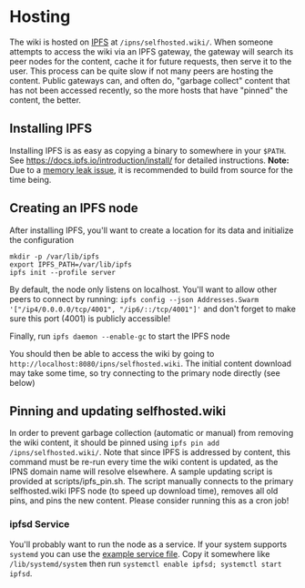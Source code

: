 # Hosting

The wiki is hosted on [IPFS](https://ipfs.io) at `/ipns/selfhosted.wiki/`. When someone attempts to access the wiki via an IPFS gateway, the gateway will search its peer nodes for the content, cache it for future requests, then serve it to the user. This process can be quite slow if not many peers are hosting the content. Public gateways can, and often do,  "garbage collect" content that has not been accessed recently, so the more hosts that have "pinned" the content, the better.

## Installing IPFS

Installing IPFS is as easy as copying a binary to somewhere in your `$PATH`. See https://docs.ipfs.io/introduction/install/ for detailed instructions.
**Note:** Due to a [memory leak issue](https://github.com/ipfs/go-ipfs/issues/3532), it is recommended to build from source for the time being.

## Creating an IPFS node

After installing IPFS, you'll want to create a location for its data and initialize the configuration

```
mkdir -p /var/lib/ipfs
export IPFS_PATH=/var/lib/ipfs
ipfs init --profile server
```

By default, the node only listens on localhost. You'll want to allow other peers to connect by running:
`ipfs config --json Addresses.Swarm '["/ip4/0.0.0.0/tcp/4001", "/ip6/::/tcp/4001"]'`
and don't forget to make sure this port (4001) is publicly accessible!

Finally, run `ipfs daemon --enable-gc` to start the IPFS node

You should then be able to access the wiki by going to `http://localhost:8080/ipns/selfhosted.wiki`. The initial content download may take some time, so try connecting to the primary node directly (see below)

## Pinning and updating selfhosted.wiki

In order to prevent garbage collection (automatic or manual) from removing the wiki content, it should be pinned using `ipfs pin add /ipns/selfhosted.wiki/`. Note that since IPFS is addressed by content, this command must be re-run every time the wiki content is updated, as the IPNS domain name will resolve elsewhere. A sample updating script is provided at scripts/ipfs_pin.sh. The script manually connects to the primary selfhosted.wiki IPFS node (to speed up download time), removes all old pins, and pins the new content. Please consider running this as a cron job!

### ipfsd Service

You'll probably want to run the node as a service. If your system supports `systemd` you can use the [example service file](scripts/ipfsd.service).
Copy it somewhere like `/lib/systemd/system` then run `systemctl enable ipfsd; systemctl start ipfsd`.